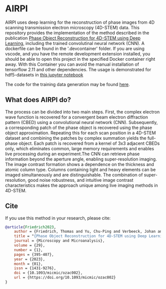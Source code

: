 # AIRPI
AIRPI uses deep learning for the reconstruction of phase images from 4D scanning transmission electron microscopy (4D-STEM) data. 
This repository provides the implementation of the method described in the publication [Phase Object Reconstruction for 4D-STEM using Deep Learning](https://doi.org/10.1093/micmic/ozac002), including the trained convolutinal neural network (CNN). A dockerfile can be found in the '.devcontainer' folder. If you are using vscode, and you have the remote development extension installed, you should be able to open this project in the specified Docker container right away. With this Container you can avoid the manual installation of tensorflow 2.11 and other dependencies. The usage is demonstrated for hdf5-datasets in [this jupyter notebook](run_reconstruction.ipynb)

The code for the training data generation may be found [here](https://github.com/ThFriedrich/ap_data_generation).

## What does AIRPI do?
The process can be divided into two main steps. First, the complex electron wave function is recovered for a convergent beam electron diffraction pattern (CBED) using a convolutional neural network (CNN). Subsequently, a corresponding patch of the phase object is recovered using the phase object approximation. Repeating this for each scan position in a 4D-STEM dataset and combining the patches by complex summation yields the full-phase object. Each patch is recovered from a kernel of 3x3 adjacent CBEDs only, which eliminates common, large memory requirements and enables live processing during an experiment.The CNN can retrieve phase information beyond the aperture angle, enabling super-resolution imaging. The image contrast formation shows a dependence on the thickness and atomic column type. Columns containing light and heavy elements can be imaged simultaneously and are distinguishable. The combination of super-resolution, good noise robustness, and intuitive image contrast characteristics makes the approach unique among live imaging methods in 4D-STEM.

## Cite
If you use this method in your research, please cite:
```bibtex
@article{Friedrich2023,
    author = {Friedrich, Thomas and Yu, Chu-Ping and Verbeeck, Johan and Van Aert, Sandra},
    title = "{Phase Object Reconstruction for 4D-STEM using Deep Learning}",
    journal = {Microscopy and Microanalysis},
    volume = {29},
    number = {1},
    pages = {395-407},
    year = {2023},
    month = {01},
    issn = {1431-9276},
    doi = {10.1093/micmic/ozac002},
    url = {https://doi.org/10.1093/micmic/ozac002}
}
```
